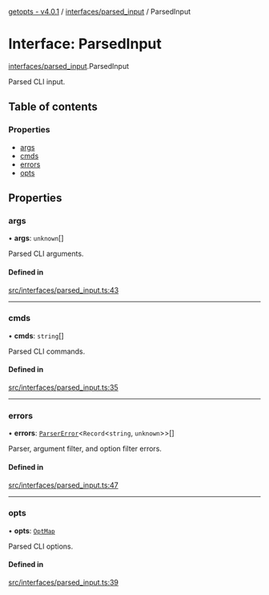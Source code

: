 [getopts - v4.0.1](../README.md) / [interfaces/parsed_input](../modules/interfaces_parsed_input.md) / ParsedInput

# Interface: ParsedInput

[interfaces/parsed_input](../modules/interfaces_parsed_input.md).ParsedInput

Parsed CLI input.

## Table of contents

### Properties

- [args](interfaces_parsed_input.ParsedInput.md#args)
- [cmds](interfaces_parsed_input.ParsedInput.md#cmds)
- [errors](interfaces_parsed_input.ParsedInput.md#errors)
- [opts](interfaces_parsed_input.ParsedInput.md#opts)

## Properties

### args

• **args**: `unknown`[]

Parsed CLI arguments.

#### Defined in

[src/interfaces/parsed_input.ts:43](https://github.com/prasadrajandran/node-getopts/blob/6df82cf/src/interfaces/parsed_input.ts#L43)

---

### cmds

• **cmds**: `string`[]

Parsed CLI commands.

#### Defined in

[src/interfaces/parsed_input.ts:35](https://github.com/prasadrajandran/node-getopts/blob/6df82cf/src/interfaces/parsed_input.ts#L35)

---

### errors

• **errors**: [`ParserError`](../classes/classes_parser_errors.ParserError.md)<`Record`<`string`, `unknown`\>\>[]

Parser, argument filter, and option filter errors.

#### Defined in

[src/interfaces/parsed_input.ts:47](https://github.com/prasadrajandran/node-getopts/blob/6df82cf/src/interfaces/parsed_input.ts#L47)

---

### opts

• **opts**: [`OptMap`](../classes/classes_opt_map.OptMap.md)

Parsed CLI options.

#### Defined in

[src/interfaces/parsed_input.ts:39](https://github.com/prasadrajandran/node-getopts/blob/6df82cf/src/interfaces/parsed_input.ts#L39)
